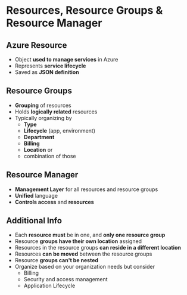 # Resources, Resource Groups & Resource Manager

## Azure Resource
- Object **used to manage services** in Azure
- Represents **service lifecycle**
- Saved as **JSON definition**

## Resource Groups
- **Grouping** of resources
- Holds **logically related** resources
- Typically organizing by
    - **Type**
    - **Lifecycle** (app, environment)
    - **Department**
    - **Billing**
    - **Location** or
    - combination of those

 ## Resource Manager
 - **Management Layer** for all resources and resource groups
 - **Unified** language
 - **Controls access** and **resources**

 ## Additional Info
- Each **resource must** be in one, and **only one resource group**
- Resource **groups have their own location** assigned
- Resources in the resource groups **can reside in a different location**
- Resources **can be moved** between the resource groups
- Resource **groups can't be nested**
- Organize based on your organization needs but consider
    - Billing
    - Security and access management
    - Application Lifecycle
